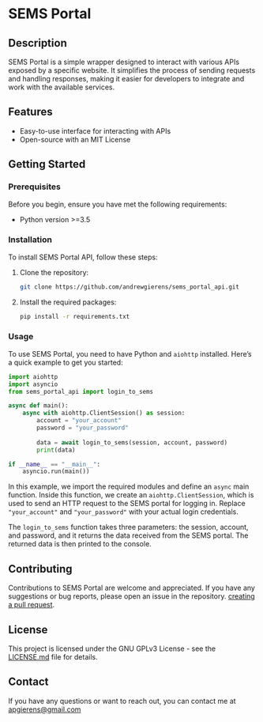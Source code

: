 # SEMS Portal

## Description
SEMS Portal is a simple wrapper designed to interact with various APIs exposed by a specific website. It simplifies the process of sending requests and handling responses, making it easier for developers to integrate and work with the available services.

## Features
- Easy-to-use interface for interacting with APIs
- Open-source with an MIT License

## Getting Started

### Prerequisites
Before you begin, ensure you have met the following requirements:
- Python version >=3.5

### Installation
To install SEMS Portal API, follow these steps:

1. Clone the repository:
   ```bash
   git clone https://github.com/andrewgierens/sems_portal_api.git
   ```

2. Install the required packages:
   ```bash
   pip install -r requirements.txt
   ```

### Usage
To use SEMS Portal, you need to have Python and `aiohttp` installed. Here’s a quick example to get you started:

```python
import aiohttp
import asyncio
from sems_portal_api import login_to_sems

async def main():
    async with aiohttp.ClientSession() as session:
        account = "your_account"
        password = "your_password"
        
        data = await login_to_sems(session, account, password)
        print(data)

if __name__ == "__main__":
    asyncio.run(main())
```

In this example, we import the required modules and define an `async` main function. Inside this function, we create an `aiohttp.ClientSession`, which is used to send an HTTP request to the SEMS portal for logging in. Replace `"your_account"` and `"your_password"` with your actual login credentials.

The `login_to_sems` function takes three parameters: the session, account, and password, and it returns the data received from the SEMS portal. The returned data is then printed to the console.


## Contributing
Contributions to SEMS Portal are welcome and appreciated. If you have any suggestions or bug reports, please open an issue in the repository.
[creating a pull request](https://help.github.com/articles/creating-a-pull-request/).

## License
This project is licensed under the GNU GPLv3 License - see the [LICENSE.md](LICENSE.md) file for details.

## Contact
If you have any questions or want to reach out, you can contact me at apgierens@gmail.com
